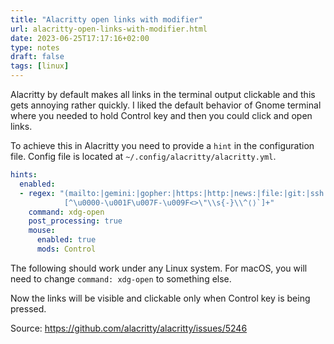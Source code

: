 ```yaml
---
title: "Alacritty open links with modifier"
url: alacritty-open-links-with-modifier.html
date: 2023-06-25T17:17:16+02:00
type: notes
draft: false
tags: [linux]
---
```


Alacritty by default makes all links in the terminal output clickable and this
gets annoying rather quickly. I liked the default behavior of Gnome terminal
where you needed to hold Control key and then you could click and open links.

To achieve this in Alacritty you need to provide a `hint` in the configuration
file. Config file is located at `~/.config/alacritty/alacritty.yml`.

```yaml
hints:
  enabled:
  - regex: "(mailto:|gemini:|gopher:|https:|http:|news:|file:|git:|ssh:|ftp:)\
            [^\u0000-\u001F\u007F-\u009F<>\"\\s{-}\\^⟨⟩`]+"
    command: xdg-open
    post_processing: true
    mouse:
      enabled: true
      mods: Control
```

The following should work under any Linux system. For macOS, you will need to
change `command: xdg-open` to something else.

Now the links will be visible and clickable only when Control key is being
pressed.

Source: https://github.com/alacritty/alacritty/issues/5246
